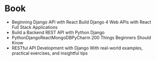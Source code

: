 # Book
- Beginning Django API with React Build Django 4 Web APIs with React Full Stack Applications
- Build a Backend REST API with Python Django
- PythonDjangoReactMongoDBPyCharm 200 Things Beginners Should Know
- RESTful API Development with Django With real-world examples, practical exercises, and insightful tips
